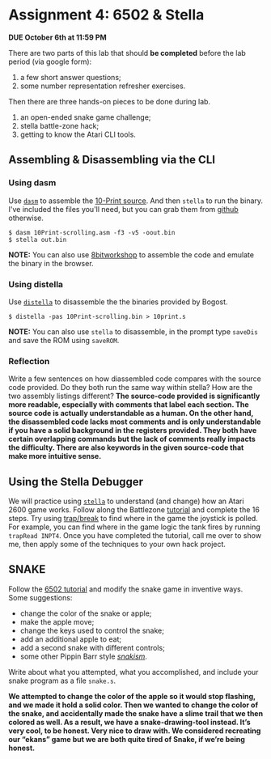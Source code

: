 # Assignment 4: 6502 & Stella

**DUE October 6th at 11:59 PM**

There are two parts of this lab that should **be completed** before the lab period
(via google form):

1. a few short answer questions;
2. some number representation refresher exercises.

Then there are three hands-on pieces to be done during lab.

1. an open-ended snake game challenge;
2. stella battle-zone hack;
3. getting to know the Atari CLI tools.


## Assembling & Disassembling via the CLI

### Using dasm

Use [`dasm`](https://raw.githubusercontent.com/dasm-assembler/dasm/master/docs/dasm.pdf) to assemble the [10-Print source](http://bogost.com/downloads/10-Print-Atari.zip). And then `stella` to run the binary. I've included the files you'll need, but you can grab them from [github](https://raw.githubusercontent.com/dasm-assembler/dasm/) otherwise.

```
$ dasm 10Print-scrolling.asm -f3 -v5 -oout.bin
$ stella out.bin
```

**NOTE:** You can also use [8bitworkshop](http://8bitworkshop.com/v3.1.0/?=&platform=vcs&file=examples%2Fhello) to assemble the code and
emulate the binary in the browser.

### Using distella

Use [`distella`](https://github.com/johnkharvey/distella) to
disassemble the the binaries provided by Bogost. 

```
$ distella -pas 10Print-scrolling.bin > 10print.s
```

**NOTE:** You can also use `stella` to disassemble, in the prompt type
`saveDis` and save the ROM using `saveROM`.

### Reflection

Write a few sentences on how diassembled code compares with the source
code provided. Do they both run the same way within stella? How are
the two assembly listings different?
**The source-code provided is significantly more readable, especially with comments that label each section. The source code is actually understandable as a human. On the other hand, the disassembled code lacks most comments and is only understandable if you have a solid background in the registers provided. They both have certain overlapping commands but the lack of comments really impacts the difficulty. There are also keywords in the given source-code that make more intuitive sense.**

## Using the Stella Debugger

We will practice using [`stella`](https://stella-emu.github.io/) to
understand (and change) how an Atari 2600 game works.  Follow along
the Battlezone
[tutorial](https://stella-emu.github.io/docs/debugger.html#Howtohack)
and complete the 16 steps. Try using
[trap/break](https://stella-emu.github.io/docs/debugger.html#ConditionalBreaks)
to find where in the game the joystick is polled. For example, you can
find where in the game logic the tank fires by running `trapRead
INPT4`. Once you have completed the tutorial, call me over to show me,
then apply some of the techniques to your own hack project.


## SNAKE

Follow the [6502 tutorial](http://skilldrick.github.io/easy6502/#snake) and modify the snake game in
inventive ways. Some suggestions:

  - change the color of the snake or apple;
  - make the apple move;
  - change the keys used to control the snake;
  - add an additional apple to eat;
  - add a second snake with different controls;
  - some other Pippin Barr style [*snakism*](https://pippinbarr.com/SNAKISMS/).
  
Write about what you attempted, what you accomplished, and include your snake program as a file `snake.s`.

**We attempted to change the color of the apple so it would stop flashing, and we made it hold a solid color. Then we wanted to change the color of the snake, and accidentally made the snake have a slime trail that we then colored as well. As a result, we have a snake-drawing-tool instead. It’s very cool, to be honest. Very nice to draw with. We considered recreating our “ekans” game but we are both quite tired of Snake, if we’re being honest.**
